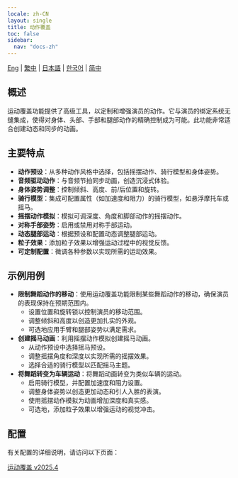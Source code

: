 ```yaml
---
locale: zh-CN
layout: single
title: 动作覆盖
toc: false
sidebar:
  nav: "docs-zh"
---
```

[Eng](/dancexr/features/motion_override) | [繁中](/tw/dancexr/features/motion_override) | [日本語](/jp/dancexr/features/motion_override) | [한국어](/kr/dancexr/features/motion_override) | [简中](/zh/dancexr/features/motion_override)

## 概述
运动覆盖功能提供了高级工具，以定制和增强演员的动作。它与演员的绑定系统无缝集成，使得对身体、头部、手部和腿部动作的精确控制成为可能。此功能非常适合创建动态和同步的动画。

## 主要特点
- **动作预设**：从多种动作风格中选择，包括摇摆动作、骑行模型和身体姿势。
- **音频驱动动作**：与音频节拍同步动画，创造沉浸式体验。
- **身体姿势调整**：控制倾斜、高度、前/后位置和旋转。
- **骑行模型**：集成可配置属性（如加速度和阻力）的骑行模型，如悬浮摩托车或摇马。
- **摇摆动作模拟**：模拟可调深度、角度和脚部动作的摇摆动作。
- **对称手部姿势**：启用或禁用对称手部运动。
- **动态腿部运动**：根据预设和配置动态调整腿部运动。
- **粒子效果**：添加粒子效果以增强运动过程中的视觉反馈。
- **可定制配置**：微调各种参数以实现所需的运动效果。

## 示例用例
- **限制舞蹈动作的移动**：使用运动覆盖功能限制某些舞蹈动作的移动，确保演员的表现保持在预期范围内。
    - 设置位置和旋转锁以控制演员的移动范围。
    - 调整倾斜和高度以创造更加扎实的外观。
    - 可选地应用手臂和腿部姿势以满足需求。
- **创建摇马动画**：利用摇摆动作模拟创建摇马动画。
    - 从动作预设中选择摇马预设。
    - 调整摇摆角度和深度以实现所需的摇摆效果。
    - 选择合适的骑行模型以匹配摇马主题。
- **将舞蹈转变为车辆运动**：将舞蹈动画转变为类似车辆的运动。
    - 启用骑行模型，并配置加速度和阻力设置。
    - 调整身体姿势以创造更加动态和引人入胜的表演。
    - 使用摇摆动作模拟为动画增加深度和真实感。
    - 可选地，添加粒子效果以增强运动的视觉冲击。

## 配置

有关配置的详细说明，请访问以下页面：

[运动覆盖 v2025.4](/dancexr/menu/2025.4/actor/motion_override)